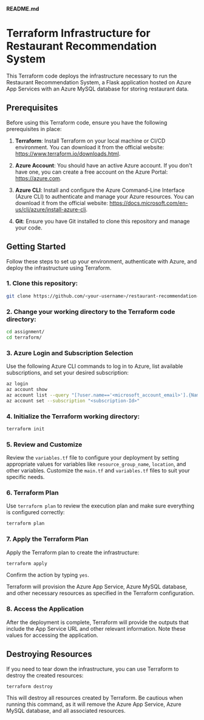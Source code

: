 **README.md**

# Terraform Infrastructure for Restaurant Recommendation System

This Terraform code deploys the infrastructure necessary to run the Restaurant Recommendation System, a Flask application hosted on Azure App Services with an Azure MySQL database for storing restaurant data.

## Prerequisites

Before using this Terraform code, ensure you have the following prerequisites in place:

1. **Terraform**: Install Terraform on your local machine or CI/CD environment. You can download it from the official website: https://www.terraform.io/downloads.html.

2. **Azure Account**: You should have an active Azure account. If you don't have one, you can create a free account on the Azure Portal: https://azure.com.

3. **Azure CLI**: Install and configure the Azure Command-Line Interface (Azure CLI) to authenticate and manage your Azure resources. You can download it from the official website: https://docs.microsoft.com/en-us/cli/azure/install-azure-cli.

4. **Git**: Ensure you have Git installed to clone this repository and manage your code.

## Getting Started

Follow these steps to set up your environment, authenticate with Azure, and deploy the infrastructure using Terraform.

### 1. Clone this repository:

```bash
git clone https://github.com/<your-username>/restaurant-recommendation-system/.git
```

### 2. Change your working directory to the Terraform code directory:

```bash
cd assignment/
cd terraform/
```

### 3. Azure Login and Subscription Selection

Use the following Azure CLI commands to log in to Azure, list available subscriptions, and set your desired subscription:

```bash
az login
az account show
az account list --query "[?user.name=='<microsoft_account_email>'].{Name:name, ID:id, Default:isDefault}" --output Table
az account set --subscription "<subscription-Id>"
```

### 4. Initialize the Terraform working directory:

```bash
terraform init
```

### 5. Review and Customize

Review the `variables.tf` file to configure your deployment by setting appropriate values for variables like `resource_group_name`, `location`, and other variables. Customize the `main.tf` and `variables.tf` files to suit your specific needs.

### 6. Terraform Plan

Use `terraform plan` to review the execution plan and make sure everything is configured correctly:

```bash
terraform plan
```

### 7. Apply the Terraform Plan

Apply the Terraform plan to create the infrastructure:

```bash
terraform apply
```

Confirm the action by typing `yes`.

Terraform will provision the Azure App Service, Azure MySQL database, and other necessary resources as specified in the Terraform configuration.

### 8. Access the Application

After the deployment is complete, Terraform will provide the outputs that include the App Service URL and other relevant information. Note these values for accessing the application.

## Destroying Resources

If you need to tear down the infrastructure, you can use Terraform to destroy the created resources:

```bash
terraform destroy
```

This will destroy all resources created by Terraform. Be cautious when running this command, as it will remove the Azure App Service, Azure MySQL database, and all associated resources.
